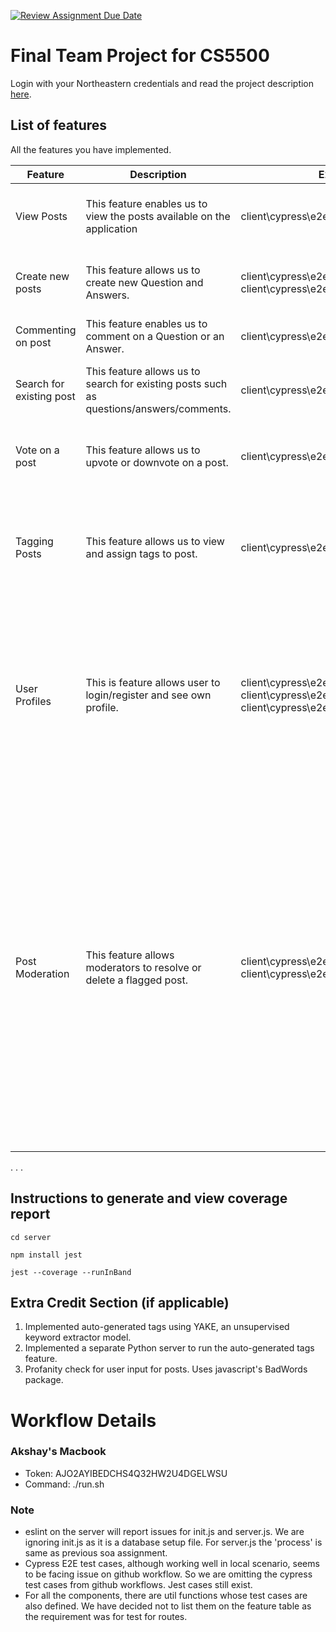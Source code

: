 [![Review Assignment Due Date](https://classroom.github.com/assets/deadline-readme-button-24ddc0f5d75046c5622901739e7c5dd533143b0c8e959d652212380cedb1ea36.svg)](https://classroom.github.com/a/37vDen4S)

# Final Team Project for CS5500

Login with your Northeastern credentials and read the project description [here](https://northeastern-my.sharepoint.com/:w:/g/personal/j_mitra_northeastern_edu/ETUqq9jqZolOr0U4v-gexHkBbCTAoYgTx7cUc34ds2wrTA?e=URQpeI).

## List of features

All the features you have implemented.

| Feature   | Description        | E2E Tests     | Component Tests | Jest Tests   |
| --------- | ------------------ | ------------- | --------------- | ------------ |
| View Posts | This feature enables us to view the posts available on the application | client\cypress\e2e\questionSequence.cy.js | client\cypress\component\homepage.cy.js <br> client\cypress\component\answerPage.cy.js <br> client\cypress\component\questionpage.cy.js <br> client\cypress\component\comments.cy.js <br> client\cypress\component\sidebar.cy.js   | /question/getQuestion - server\tests\questionRoute.test.js <br><br> /question/getQuestionById/:qid - server\tests\questionRoute.test.js |
| Create new posts | This feature allows us to create new Question and Answers. | client\cypress\e2e\askQuestion.cy.js <br> client\cypress\e2e\answerQuestion.cy.js | client\cypress\component\newquestion.cy.js <br>  client\cypress\component\newanswer.cy.js | /question/addQuestion - server\tests\questionRoute.test.js <br><br> /answer/addAnswer - server\tests\answerRoute.test.js |
| Commenting on post | This feature enables us to comment on a Question or an Answer. | client\cypress\e2e\comment.cy.js | client\cypress\component\comments.cy.js    | /comment/addComment - server\tests\commentRoute.test.js |
| Search for existing post | This feature allows us to search for existing posts such as questions/answers/comments. | client\cypress\e2e\search.cy.js | client\cypress\component\tag.cy.js    | /question/getQuestion?order=someOrder&search=someSearch - server\tests\questionRoute.test.js <br><br>server\tests\questionUtil.test.js |
| Vote on a post | This feature allows us to upvote or downvote on a post. | client\cypress\e2e\upvoteDownvote.cy.js | client\cypress\component\upvotedownvote.cy.js    | /vote/upvote - server\tests\voteRoute.test.js <br><br> /vote/downvote - server\tests\voteRoute.test.js|
|  Tagging Posts  | This feature allows us to view and assign tags to post. | client\cypress\e2e\tags.cy.js | client\cypress\component\tag.cy.js    | /getTagsWithQuestionNumber - server\tests\tagsRoute.test.js <br><br> /question/addQuestion - server\tests\questionRoute.test.js <br><br> python server autosuggest /tag/generateTags/ - server\python utils\testpyserver.py |
|  User Profiles | This is feature allows user to login/register and see own profile. | client\cypress\e2e\signIn.cy.js <br> client\cypress\e2e\signUp.cy.js <br> client\cypress\e2e\userProfile.cy.js | client\cypress\component\login.cy.js <br> client\cypress\component\signup.cy.js <br>  client\cypress\component\profilepage.cy.js <br> client\cypress\component\userprofile.cy.js <br> client\cypress\component\avatar.cy.js   | /login/authenticate - server\tests\loginRoute.test.js <br><br> /login/register - server\tests\loginRoute.test.js <br><br> /user/getUsersList - server\tests\userRoute.test.js <br><br> /user/getUserDetails/:userId - server\tests\userRoute.test.js <br><br> /user/getUserPosts - server\tests\userRoute.test.js|
|  Post Moderation | This feature allows moderators to resolve or delete a flagged post. | client\cypress\e2e\moderatorIgnore.cy.js <br> client\cypress\e2e\moderatorDelete.cy.js | client\cypress\component\moderator.cy.js    | /isUserModeratorAuthenticated - server\tests\serverRoute.test.js <br><br> /question/resolveQuestion server\tests\questionRoute.test.js <br><br> /question/deleteQuestion - server\tests\questionRoute.test.js <br><br> /question/getReportedQuestions - server\tests\questionRoute.test.js <br><br> /answer/resolveAnswer server\tests\answerRoute.test.js <br><br> /answer/deleteResolve - server\tests\answerRoute.test.js <br><br> /answer/getReportedAnswers - server\tests\answerRoute.test.js <br><br> /comment/resolveComment server\tests\commentRoute.test.js <br><br> /comment/deleteComment - server\tests\commentRoute.test.js <br><br> /comment/getReportedComments - server\tests\commentRoute.test.js |


. . .

## Instructions to generate and view coverage report
```console
cd server
```
```console
npm install jest
```
```console
jest --coverage --runInBand
```

## Extra Credit Section (if applicable)
1. Implemented auto-generated tags using YAKE, an unsupervised keyword extractor model.
2. Implemented a separate Python server to run the auto-generated tags feature.
3. Profanity check for user input for posts. Uses javascript's BadWords package.

# Workflow Details

### Akshay's Macbook

- Token: AJO2AYIBEDCHS4Q32HW2U4DGELWSU
- Command: ./run.sh

### Note
- eslint on the server will report issues for init.js and server.js. We are ignoring init.js as it is a database setup file. For server.js the 'process' is same as previous soa assignment.
- Cypress E2E test cases, although working well in local scenario, seems to be facing issue on github workflow. So we are omitting the cypress test cases from github workflows. Jest cases still exist.
- For all the components, there are util functions whose test cases are also defined. We have decided not to list them on the feature table as the requirement was for test for routes.

